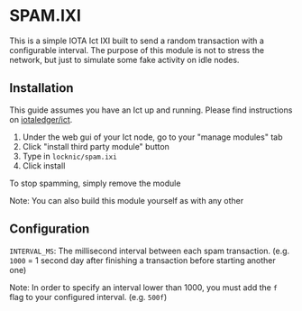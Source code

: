 # SPAM.IXI
This is a simple IOTA Ict IXI built to send a random transaction with a configurable interval. The purpose of this module is not to stress the network, but just to simulate some fake activity on idle nodes.

## Installation

This guide assumes you have an Ict up and running. Please find instructions on [iotaledger/ict](https://github.com/iotaledger/ict#installation).

1. Under the web gui of your Ict node, go to your "manage modules" tab
2. Click "install third party module" button
3. Type in `locknic/spam.ixi`
4. Click install

To stop spamming, simply remove the module 

Note: You can also build this module yourself as with any other

## Configuration

`INTERVAL_MS`: The millisecond interval between each spam transaction. (e.g. `1000` = 1 second day after finishing a transaction before starting another one)

Note: In order to specify an interval lower than 1000, you must add the `f` flag to your configured interval. (e.g. `500f`)
